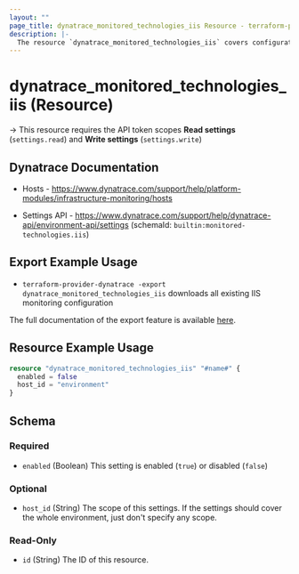 ```yaml
---
layout: ""
page_title: dynatrace_monitored_technologies_iis Resource - terraform-provider-dynatrace"
description: |-
  The resource `dynatrace_monitored_technologies_iis` covers configuration to enable/disable IIS monitoring
---
```


# dynatrace_monitored_technologies_iis (Resource)

-> This resource requires the API token scopes **Read settings** (`settings.read`) and **Write settings** (`settings.write`)

## Dynatrace Documentation

- Hosts - https://www.dynatrace.com/support/help/platform-modules/infrastructure-monitoring/hosts

- Settings API - https://www.dynatrace.com/support/help/dynatrace-api/environment-api/settings (schemaId: `builtin:monitored-technologies.iis`)

## Export Example Usage

- `terraform-provider-dynatrace -export dynatrace_monitored_technologies_iis` downloads all existing IIS monitoring configuration

The full documentation of the export feature is available [here](https://registry.terraform.io/providers/dynatrace-oss/dynatrace/latest/docs/guides/export-v2).

## Resource Example Usage

```terraform
resource "dynatrace_monitored_technologies_iis" "#name#" {
  enabled = false
  host_id = "environment"
}
```

<!-- schema generated by tfplugindocs -->
## Schema

### Required

- `enabled` (Boolean) This setting is enabled (`true`) or disabled (`false`)

### Optional

- `host_id` (String) The scope of this settings. If the settings should cover the whole environment, just don't specify any scope.

### Read-Only

- `id` (String) The ID of this resource.
 